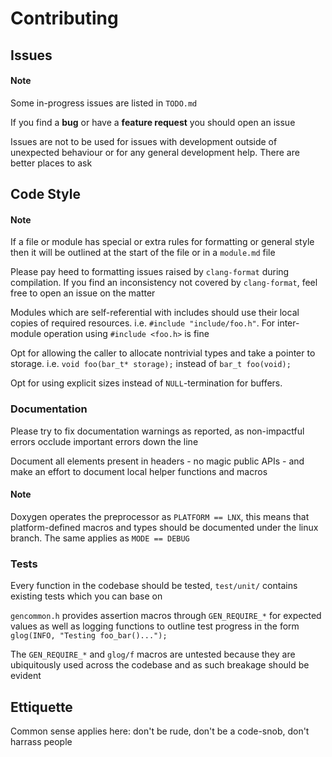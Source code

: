 # Contributing

## Issues

#### Note
Some in-progress issues are listed in `TODO.md`

If you find a **bug** or have a **feature request** you should open an issue

Issues are not to be used for issues with development outside of unexpected behaviour or for any general development help. There are better places to ask

## Code Style

#### Note
If a file or module has special or extra rules for formatting or general style then it will be outlined at the start of the file or in a `module.md` file

Please pay heed to formatting issues raised by `clang-format` during compilation. If you find an inconsistency not covered by `clang-format`, feel free to open an issue on the matter

Modules which are self-referential with includes should use their local copies of required resources. i.e. `#include "include/foo.h"`. For inter-module operation using `#include <foo.h>` is fine

Opt for allowing the caller to allocate nontrivial types and take a pointer to storage. i.e. `void foo(bar_t* storage);` instead of `bar_t foo(void);`

Opt for using explicit sizes instead of `NULL`-termination for buffers.

### Documentation

Please try to fix documentation warnings as reported, as non-impactful errors occlude important errors down the line

Document all elements present in headers - no magic public APIs - and make an effort to document local helper functions and macros

#### Note
Doxygen operates the preprocessor as `PLATFORM == LNX`, this means that platform-defined macros and types should be documented under the linux branch. The same applies as `MODE == DEBUG`

### Tests

Every function in the codebase should be tested, `test/unit/` contains existing tests which you can base on

`gencommon.h` provides assertion macros through `GEN_REQUIRE_*` for expected values as well as logging functions to outline test progress in the form `glog(INFO, "Testing foo_bar()...");`

The `GEN_REQUIRE_*` and `glog/f` macros are untested because they are ubiquitously used across the codebase and as such breakage should be evident

## Ettiquette

Common sense applies here: don't be rude, don't be a code-snob, don't harrass people
